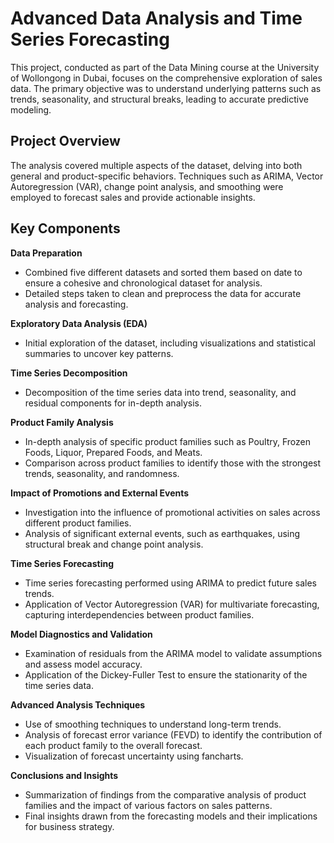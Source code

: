 # Advanced Data Analysis and Time Series Forecasting

This project, conducted as part of the Data Mining course at the University of Wollongong in Dubai, focuses on the comprehensive exploration of sales data. The primary objective was to understand underlying patterns such as trends, seasonality, and structural breaks, leading to accurate predictive modeling.

## Project Overview

The analysis covered multiple aspects of the dataset, delving into both general and product-specific behaviors. Techniques such as ARIMA, Vector Autoregression (VAR), change point analysis, and smoothing were employed to forecast sales and provide actionable insights.

## Key Components

**Data Preparation**  
- Combined five different datasets and sorted them based on date to ensure a cohesive and chronological dataset for analysis.  
- Detailed steps taken to clean and preprocess the data for accurate analysis and forecasting.

**Exploratory Data Analysis (EDA)**  
- Initial exploration of the dataset, including visualizations and statistical summaries to uncover key patterns.

**Time Series Decomposition**  
- Decomposition of the time series data into trend, seasonality, and residual components for in-depth analysis.

**Product Family Analysis**  
- In-depth analysis of specific product families such as Poultry, Frozen Foods, Liquor, Prepared Foods, and Meats.  
- Comparison across product families to identify those with the strongest trends, seasonality, and randomness.

**Impact of Promotions and External Events**  
- Investigation into the influence of promotional activities on sales across different product families.  
- Analysis of significant external events, such as earthquakes, using structural break and change point analysis.

**Time Series Forecasting**  
- Time series forecasting performed using ARIMA to predict future sales trends.  
- Application of Vector Autoregression (VAR) for multivariate forecasting, capturing interdependencies between product families.

**Model Diagnostics and Validation**  
- Examination of residuals from the ARIMA model to validate assumptions and assess model accuracy.  
- Application of the Dickey-Fuller Test to ensure the stationarity of the time series data.

**Advanced Analysis Techniques**  
- Use of smoothing techniques to understand long-term trends.  
- Analysis of forecast error variance (FEVD) to identify the contribution of each product family to the overall forecast.  
- Visualization of forecast uncertainty using fancharts.

**Conclusions and Insights**  
- Summarization of findings from the comparative analysis of product families and the impact of various factors on sales patterns.  
- Final insights drawn from the forecasting models and their implications for business strategy.
